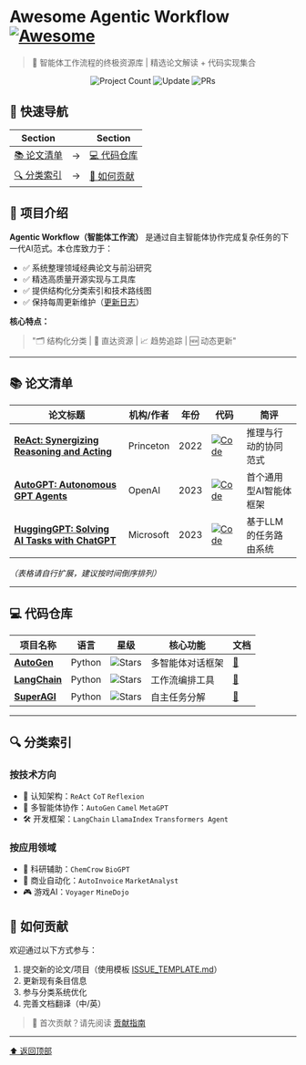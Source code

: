 # Awesome Agentic Workflow [![Awesome](https://awesome.re/badge.svg)](https://awesome.re)

> 🚀 智能体工作流程的终极资源库 | 精选论文解读 + 代码实现集合

<p align="center">
  <img src="https://img.shields.io/badge/Projects-25+-blue?style=flat&logo=github" alt="Project Count">
  <img src="https://img.shields.io/badge/Last%20Update-2025.3.19-brightgreen" alt="Update">
  <img src="https://img.shields.io/badge/PRs-Welcome-red" alt="PRs">
</p>


## 📌 快速导航
| Section                  |      | Section                  |
| ------------------------ | ---- | ------------------------ |
| [📚 论文清单](#-论文清单) | →    | [💻 代码仓库](#-代码仓库) |
| [🔍 分类索引](#-分类索引) | →    | [🤝 如何贡献](#-如何贡献) |

## 🌟 项目介绍
**Agentic Workflow（智能体工作流）** 是通过自主智能体协作完成复杂任务的下一代AI范式。本仓库致力于：

- ✅ 系统整理领域经典论文与前沿研究
- ✅ 精选高质量开源实现与工具库
- ✅ 提供结构化分类索引和技术路线图
- ✅ 保持每周更新维护（[更新日志](CHANGELOG.md)）

**核心特点：**

> "🗂️ 结构化分类 | 🔗 直达资源 | 📈 趋势追踪 | 🆕 动态更新"

---

## 📚 论文清单

| 论文标题                                                     | 机构/作者 | 年份 | 代码                                                         | 简评                   |
| ------------------------------------------------------------ | --------- | ---- | ------------------------------------------------------------ | ---------------------- |
| [**ReAct: Synergizing Reasoning and Acting**](https://arxiv.org/abs/2210.03629) | Princeton | 2022 | [![Code](https://img.shields.io/badge/GitHub-React-blue)](链接) | 推理与行动的协同范式   |
| [**AutoGPT: Autonomous GPT Agents**](https://arxiv.org/abs/2305.12457) | OpenAI    | 2023 | [![Code](https://img.shields.io/badge/GitHub-AutoGPT-green)](链接) | 首个通用型AI智能体框架 |
| [**HuggingGPT: Solving AI Tasks with ChatGPT**](https://arxiv.org/abs/2303.17580) | Microsoft | 2023 | [![Code](https://img.shields.io/badge/GitHub-HuggingGPT-red)](链接) | 基于LLM的任务路由系统  |

*（表格请自行扩展，建议按时间倒序排列）*

---

## 💻 代码仓库

| 项目名称              | 语言   | 星级                                                         | 核心功能         | 文档      |
| --------------------- | ------ | ------------------------------------------------------------ | ---------------- | --------- |
| [**AutoGen**](链接)   | Python | ![Stars](https://img.shields.io/github/stars/microsoft/autogen) | 多智能体对话框架 | [📖](链接) |
| [**LangChain**](链接) | Python | ![Stars](https://img.shields.io/badge/Stars-75k+-yellow)     | 工作流编排工具   | [📖](链接) |
| [**SuperAGI**](链接)  | Python | ![Stars](https://img.shields.io/badge/Stars-15k+-blue)       | 自主任务分解     | [📖](链接) |

---

## 🔍 分类索引
### 按技术方向
- 🧠 认知架构：`ReAct` `CoT` `Reflexion`
- 🤖 多智能体协作：`AutoGen` `Camel` `MetaGPT`
- 🛠️ 开发框架：`LangChain` `LlamaIndex` `Transformers Agent`

### 按应用领域
- 🔬 科研辅助：`ChemCrow` `BioGPT`
- 💼 商业自动化：`AutoInvoice` `MarketAnalyst`
- 🎮 游戏AI：`Voyager` `MineDojo`



## 🤝 如何贡献
欢迎通过以下方式参与：
1. 提交新的论文/项目（使用模板 [ISSUE_TEMPLATE.md](链接)）
2. 更新现有条目信息
3. 参与分类系统优化
4. 完善文档翻译（中/英）

> 📮 首次贡献？请先阅读 [贡献指南](CONTRIBUTING.md)

---

[⬆️ 返回顶部](#-awesome-agentic-workflow)
